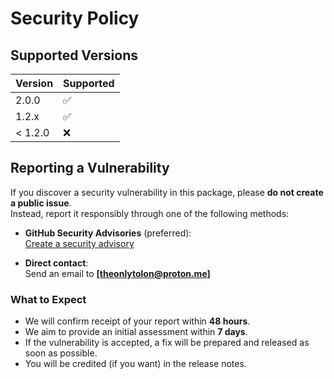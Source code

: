 # Security Policy

## Supported Versions

| Version | Supported          |
| ------- | ------------------ |
| 2.0.0   | :white_check_mark: |
| 1.2.x   | :white_check_mark: |
| < 1.2.0 | :x:                |

## Reporting a Vulnerability

If you discover a security vulnerability in this package, please **do not create a public issue**.  
Instead, report it responsibly through one of the following methods:

- **GitHub Security Advisories** (preferred):  
  [Create a security advisory](https://github.com/tolongames/scribelog/security/advisories/new)

- **Direct contact**:  
  Send an email to **[theonlytolon@proton.me]**

### What to Expect
- We will confirm receipt of your report within **48 hours**.  
- We aim to provide an initial assessment within **7 days**.  
- If the vulnerability is accepted, a fix will be prepared and released as soon as possible.  
- You will be credited (if you want) in the release notes.
